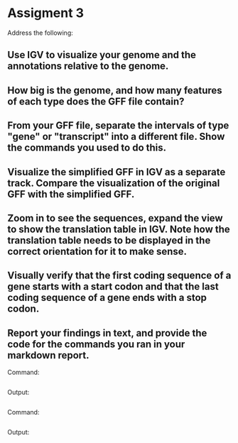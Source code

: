 # Assigment 3

Address the following:

## Use IGV to visualize your genome and the annotations relative to the genome.
## How big is the genome, and how many features of each type does the GFF file contain?
## From your GFF file, separate the intervals of type "gene" or "transcript" into a different file. Show the commands you used to do this.
## Visualize the simplified GFF in IGV as a separate track. Compare the visualization of the original GFF with the simplified GFF.
## Zoom in to see the sequences, expand the view to show the translation table in IGV. Note how the translation table needs to be displayed in the correct orientation for it to make sense.
## Visually verify that the first coding sequence of a gene starts with a start codon and that the last coding sequence of a gene ends with a stop codon.
## Report your findings in text, and provide the code for the commands you ran in your markdown report.


Command:
```

```
Output:
```

```

Command:
```

```
 Output:
```
 
```
